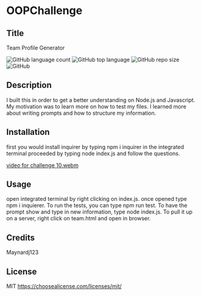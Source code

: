 # OOPChallenge


## Title
Team Profile Generator

![GitHub language count](https://img.shields.io/github/languages/count/Maynardj123/OOPChallenge?style=flat-square)
![GitHub top language](https://img.shields.io/github/languages/top/Maynardj123/OOPChallenge?color=green&style=flat-square)
![GitHub repo size](https://img.shields.io/github/repo-size/Maynardj123/OOPChallenge?color=yellow&style=flat-square)
![GitHub](https://img.shields.io/github/license/Maynardj123/OOPChallenge?color=orange&style=flat-square)

## Description
I built this in order to get a better understanding on Node.js and Javascript. My motivation was to learn more on how to test my files. I learned more about writing prompts and how to structure my information.



## Installation
first you would install inquirer by typing npm i inquirer in the integrated terminal proceeded by typing node index.js and follow the questions.

[video for challenge 10.webm](https://user-images.githubusercontent.com/120345723/219549902-80b3d0c5-1567-473b-949b-63c71bdb8997.webm)

## Usage
open integrated terminal by right clicking on index.js. once opened type npm i inquierer. To run the tests, you can type npm run test. To have the prompt show and type in new information, type node index.js. To pull it up on a server, right click on team.html and open in browser.



## Credits
Maynardj123


## License
MIT
https://choosealicense.com/licenses/mit/



